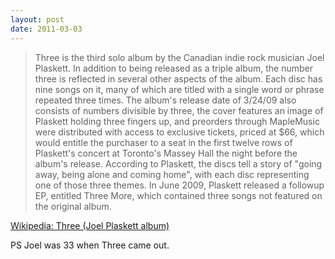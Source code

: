 ```yaml
---
layout: post
date: 2011-03-03
---
```


>Three is the third solo album by the Canadian indie rock musician Joel Plaskett. In addition to being released as a triple album, the number three is reflected in several other aspects of the album. Each disc has nine songs on it, many of which are titled with a single word or phrase repeated three times. The album's release date of 3/24/09 also consists of numbers divisible by three, the cover features an image of Plaskett holding three fingers up, and preorders through MapleMusic were distributed with access to exclusive tickets, priced at $66, which would entitle the purchaser to a seat in the first twelve rows of Plaskett's concert at Toronto's Massey Hall the night before the album's release. According to Plaskett, the discs tell a story of "going away, being alone and coming home", with each disc representing one of those three themes. In June 2009, Plaskett released a followup EP, entitled Three More, which contained three songs not featured on the original album. 

[Wikipedia: Three (Joel Plaskett album)](https://en.wikipedia.org/wiki/Three_(Joel_Plaskett_album))

PS Joel was 33 when Three came out.

